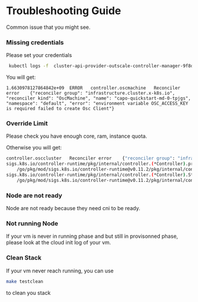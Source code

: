 # Troubleshooting Guide

Common issue that you might see.

### Missing credentials

Please set your credentials
```bash
 kubectl logs -f  cluster-api-provider-outscale-controller-manager-9f8dd7d8bqncnb  -n cluster-api-provider-outscale-system  
```

You will get:
```
1.6630978127864842e+09	ERROR	controller.oscmachine	Reconciler error	{"reconciler group": "infrastructure.cluster.x-k8s.io", "reconciler kind": "OscMachine", "name": "capo-quickstart-md-0-tpjgs", "namespace": "default", "error": "environment variable OSC_ACCESS_KEY is required failed to create Osc Client"}
```


### Override Limit 

Please check you have enough core, ram, instance quota.

Otherwise you will get:
```bash
controller.osccluster	Reconciler error	{"reconciler group": "infrastructure.cluster.x-k8s.io", "reconciler kind": "OscCluster", "name": "cluster-api-test", "namespace": "default", "error": "400 Bad Request Can not create net for Osccluster default/cluster-api-test"}
sigs.k8s.io/controller-runtime/pkg/internal/controller.(*Controller).processNextWorkItem
	/go/pkg/mod/sigs.k8s.io/controller-runtime@v0.11.2/pkg/internal/controller/controller.go:266
sigs.k8s.io/controller-runtime/pkg/internal/controller.(*Controller).Start.func2.2
	/go/pkg/mod/sigs.k8s.io/controller-runtime@v0.11.2/pkg/internal/controller/controller.go:227
```


### Node are not ready

Node are not ready because they need cni to be ready.


### Not running Node
If your vm is never in running phase and but still in provisonned phase, please look at the cloud init log of your vm.


### Clean Stack
If your vm never reach running, you can use 
```bash
make testclean
```
to clean you stack
